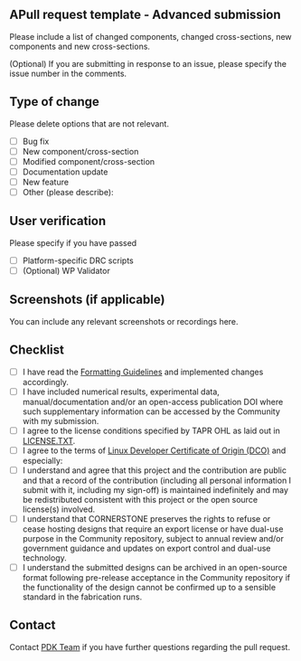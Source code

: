 ## APull request template - Advanced submission

Please include a list of changed components, changed cross-sections, new components and new cross-sections.

(Optional) If you are submitting in response to an issue, please specify the issue number in the comments.

## Type of change

Please delete options that are not relevant.

- [ ] Bug fix
- [ ] New component/cross-section 
- [ ] Modified component/cross-section 
- [ ] Documentation update 
- [ ] New feature 
- [ ] Other (please describe):

## User verification

Please specify if you have passed  

- [ ] Platform-specific DRC scripts
- [ ] (Optional) WP Validator

## Screenshots (if applicable)

You can include any relevant screenshots or recordings here.

## Checklist
- [ ] I have read the [Formatting Guidelines](https://github.com/cornerstone-uos/cornerstone-community/blob/main/docs/FormattingGuidelines.rst) and implemented changes accordingly.
- [ ] I have included numerical results, experimental data, manual/documentation and/or an open-access publication DOI where such supplementary information can be accessed by the Community with my submission.
- [ ] I agree to the license conditions specified by TAPR OHL as laid out in [LICENSE.TXT](https://github.com/cornerstone-uos/cornerstone-community/blob/main/LICENSE.txt). 
- [ ] I agree to the terms of [Linux Developer Certificate of Origin (DCO)](https://developercertificate.org/) and especially:
- [ ] I understand and agree that this project and the contribution are public and that a record of the contribution (including all personal information I submit with it, including my sign-off) is maintained indefinitely and may be redistributed consistent with this project or the open source license(s) involved.
- [ ] I understand that CORNERSTONE preserves the rights to refuse or cease hosting designs that require an export license or have dual-use purpose in the Community repository, subject to annual review and/or government guidance and updates on export control and dual-use technology.
- [ ] I understand the submitted designs can be archived in an open-source format following pre-release acceptance in the Community repository if the functionality of the design cannot be confirmed up to a sensible standard in the fabrication runs. 

## Contact

Contact [PDK Team](mailto:pdk.cornerstone@soton.ac.uk) if you have further questions regarding the pull request.
